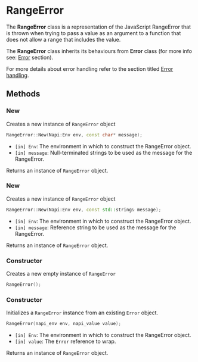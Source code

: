 # RangeError

The **RangeError** class is a representation of the JavaScript RangeError that is
thrown when trying to pass a value as an argument to a function that does not allow
a range that includes the value.

The **RangeError** class inherits its behaviours from **Error** class (for more info
see: [Error](error.md) section).

For more details about error handling refer to the section titled [Error handling](error_handling.md).

## Methods

### New

Creates a new instance of ```RangeError``` object

```cpp
RangeError::New(Napi:Env env, const char* message);
```

- ```[in] Env```: The environment in which to construct the RangeError object.
- ```[in] message```: Null-terminated strings to be used as the message for the RangeError.

Returns an instance of ```RangeError``` object.

### New

Creates a new instance of ```RangeError``` object

```cpp
RangeError::New(Napi:Env env, const std::string& message);
```

- `[in] Env`: The environment in which to construct the RangeError object.
- `[in] message`: Reference string to be used as the message for the RangeError.

Returns an instance of ```RangeError``` object.

### Constructor

Creates a new empty instance of ```RangeError```

```cpp
RangeError();
```

### Constructor

Initializes a ```RangeError``` instance from an existing ```Error``` object.

```cpp
RangeError(napi_env env, napi_value value);
```

- ```[in] Env```: The environment in which to construct the RangeError object.
- ```[in] value```: The ```Error``` reference to wrap.

Returns an instance of ```RangeError``` object.